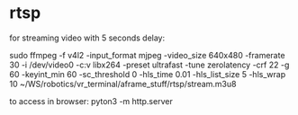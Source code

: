 # rtsp
for streaming video with 5 seconds delay:

sudo ffmpeg -f v4l2 -input_format mjpeg -video_size 640x480 -framerate 30 -i /dev/video0 -c:v libx264 -preset ultrafast -tune zerolatency -crf 22 -g 60 -keyint_min 60 -sc_threshold 0 -hls_time 0.01 -hls_list_size 5 -hls_wrap 10 ~/WS/robotics/vr_terminal/aframe_stuff/rtsp/stream.m3u8

to access in browser:
pyton3 -m http.server
